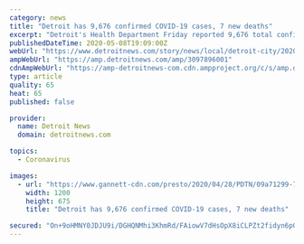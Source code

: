 ```yaml
---
category: news
title: "Detroit has 9,676 confirmed COVID-19 cases, 7 new deaths"
excerpt: "Detroit's Health Department Friday reported 9,676 total confirmed cases of COVID-19 and 7 new deaths Check out this story on detroitnews.com:"
publishedDateTime: 2020-05-08T19:09:00Z
webUrl: "https://www.detroitnews.com/story/news/local/detroit-city/2020/05/08/detroit-covid-19-cases-deaths-may-8/3097896001/"
ampWebUrl: "https://amp.detroitnews.com/amp/3097896001"
cdnAmpWebUrl: "https://amp-detroitnews-com.cdn.ampproject.org/c/s/amp.detroitnews.com/amp/3097896001"
type: article
quality: 65
heat: 65
published: false

provider:
  name: Detroit News
  domain: detroitnews.com

topics:
  - Coronavirus

images:
  - url: "https://www.gannett-cdn.com/presto/2020/04/28/PDTN/09a71299-7a54-4d58-bd39-13777f26ead0-2020-0428-rb-me-detroit-city-services062.jpg?auto=webp&crop=3399,1912,x1,y169&format=pjpg&width=1200"
    width: 1200
    height: 675
    title: "Detroit has 9,676 confirmed COVID-19 cases, 7 new deaths"

secured: "On+9oHMNY0JDJU9i/DGHQNMhi3KhmRd/FAiowV7dHsOpX8iCLPZt2fidyn6pG9/G22tDvHWQpMjurQ8k+Y/cXgO8h0GcGCStAGn8vQBH2CsydW09gJFgvRJ3u4qPUNb4aVRBkqRJFGnwgvHOFaR2ASCk/UTK7Trfi7Q28s39bnNx2yoFyxpYHGLks/PwCvHQ4jo3cojGeosVYoDwHw3R8TU+0Ti9yOG5k8ZK0APfDiNrvSgYlxfxPPoK0KSYKE1IgLP0QpoBvy6cOJi9u9hnUVzuWxlba6Bpmfxv9MC+W++H1cbV+NIpPN3WB+2jSYqtQHWPBZaAUvRM2A2eKdW/F7c7+YMqsllnCjXFhmXeIuz5POv9iyxk6q60tSOJoF9kJzNhBzG1P4f2cYJiASVta2GLptLutr9aLoO6dIIVseCjMzvqR1yKiIaPbXdnRtRsGJB27mP12N/Zj2WNaEWEUhLxj6m2riEeJxPaGQgJ5Bg=;J9UbOHtX9ML5yH6MEH3eVw=="
---
```


